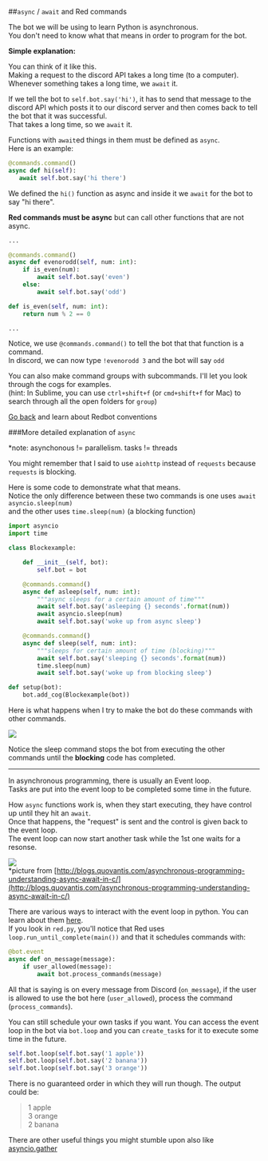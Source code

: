 ##`async` / `await` and Red commands

The bot we will be using to learn Python is asynchronous.  
You don't need to know what that means in order to program for the bot.

**Simple explanation:**

You can think of it like this.  
Making a request to the discord API takes a long time (to a computer).
Whenever something takes a long time, we `await` it.  

If we tell the bot to `self.bot.say('hi')`, it has to send that message to the discord API which posts it to our discord server and then comes back to tell the bot that it was successful.  
That takes a long time, so we `await` it.

Functions with `await`ed things in them must be defined as `async`.  
Here is an example:

```py
@commands.command()
async def hi(self):
   await self.bot.say('hi there')
```

We defined the `hi()` function as async and inside it we `await` for the bot to say "hi there".

**Red commands must be async** but can call other functions that are not async.

```py
...

@commands.command()
async def evenorodd(self, num: int):
    if is_even(num):
        await self.bot.say('even')
    else:
        await self.bot.say('odd')

def is_even(self, num: int):
    return num % 2 == 0

...
```

Notice, we use `@commands.command()` to tell the bot that that function is a command.  
In discord, we can now type `!evenorodd 3` and the bot will say `odd`  

You can also make command groups with subcommands. I'll let you look through the cogs for examples.  
(hint: In Sublime, you can use `ctrl+shift+f` (or `cmd+shift+f` for Mac) to search through all the open folders for `group`)  

[Go back](README.md) and learn about Redbot conventions

###More detailed explanation of `async`

*note: asynchonous != parallelism. tasks != threads

You might remember that I said to use `aiohttp` instead of `requests` because `requests` is blocking.

Here is some code to demonstrate what that means.  
Notice the only difference between these two commands is one uses `await asyncio.sleep(num)`   
and the other uses `time.sleep(num)` (a blocking function)
```py
import asyncio
import time

class Blockexample:

	def __init__(self, bot):
        self.bot = bot

	@commands.command()
	async def asleep(self, num: int):
		"""async sleeps for a certain amount of time"""
	    await self.bot.say('asleeping {} seconds'.format(num))
	    await asyncio.sleep(num)
	    await self.bot.say('woke up from async sleep')

	@commands.command()
	async def sleep(self, num: int):
	    """sleeps for certain amount of time (blocking)"""
	    await self.bot.say('sleeping {} seconds'.format(num))
	    time.sleep(num)
	    await self.bot.say('woke up from blocking sleep')

def setup(bot):
	bot.add_cog(Blockexample(bot))

```
Here is what happens when I try to make the bot do these commands with other commands.  

![](https://cdn.discordapp.com/attachments/206326891752325122/220407111912390656/unknown.png)

Notice the sleep command stops the bot from executing the other commands until the **blocking** code has completed.

----

In asynchronous programming, there is usually an Event loop.  
Tasks are put into the event loop to be completed some time in the future.

How `async` functions work is, when they start executing, they have control up until they hit an `await`.   
Once that happens, the "request" is sent and the control is given back to the event loop.  
The event loop can now start another task while the 1st one waits for a resonse.

![](http://blogs.quovantis.com/wp-content/uploads/2015/08/Synchronous-vs.-asynchronous.jpg)  
*picture from [http://blogs.quovantis.com/asynchronous-programming-understanding-async-await-in-c/](http://blogs.quovantis.com/asynchronous-programming-understanding-async-await-in-c/)


There are various ways to interact with the event loop in python. You can learn about them [here](https://docs.python.org/3/library/asyncio.html).  
If you look in `red.py`, you'll notice that Red uses `loop.run_until_complete(main())` and that it schedules commands with:  
```py
@bot.event
async def on_message(message):
    if user_allowed(message):
        await bot.process_commands(message)
```
All that is saying is on every message from Discord (`on_message`), if the user is allowed to use the bot here (`user_allowed`), process the command (`process_commands`).  

You can still schedule your own tasks if you want. You can access the event loop in the bot via `bot.loop` and you can `create_task`s for it to execute some time in the future.
```py
self.bot.loop(self.bot.say('1 apple'))
self.bot.loop(self.bot.say('2 banana'))
self.bot.loop(self.bot.say('3 orange'))
```
There is no guaranteed order in which they will run though. The output could be:
> 1 apple  
 3 orange  
 2 banana

There are other useful things you might stumble upon also like [asyncio.gather](https://docs.python.org/3/library/asyncio-task.html?highlight=gather#asyncio.gather)



